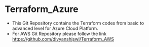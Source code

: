 # Terraform_Azure

- This Git Repository contains the Terraform codes from basic to advanced level for Azure Cloud Platform.
- For AWS Git Repository please follow the link https://github.com/divyanshjswl/Terraform_AWS

